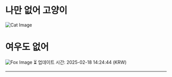 
# 나만 없어 고양이

![Cat Image](https://cdn2.thecatapi.com/images/5dc.jpg)

# 여우도 없어
![Fox Image](https://randomfox.ca/images/9.jpg)
⏳ 업데이트 시간: 2025-02-18 14:24:44 (KRW)

---
